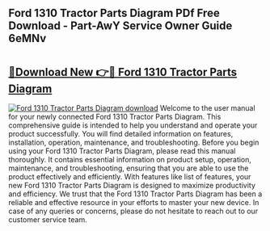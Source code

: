 ## Ford 1310 Tractor Parts Diagram PDf Free Download - Part-AwY Service Owner Guide 6eMNv

# <h2><a href="http://dfuajr4.blite.top/?on=Ford+1310+Tractor+Parts+Diagram">🔗Download New 👉🔴 Ford 1310 Tractor Parts Diagram</a></h2>

[![Ford 1310 Tractor Parts Diagram download](https://i.imgur.com/lujVjoI.png)](http://dfuajr4.blite.top/?on=Ford+1310+Tractor+Parts+Diagram)
Welcome to the user manual for your newly connected Ford 1310 Tractor Parts Diagram. This comprehensive guide is intended to help you understand and operate your product successfully. You will find detailed information on features, installation, operation, maintenance, and troubleshooting. Before you begin using your Ford 1310 Tractor Parts Diagram, please read this manual thoroughly. It contains essential information on product setup, operation, maintenance, and troubleshooting, ensuring that you are able to use the product effectively and efficiently. With features like list of features, your new Ford 1310 Tractor Parts Diagram is designed to maximize productivity and efficiency. We trust that the Ford 1310 Tractor Parts Diagram has been a reliable and effective resource in your efforts to master your new device. In case of any queries or concerns, please do not hesitate to reach out to our customer service team.
